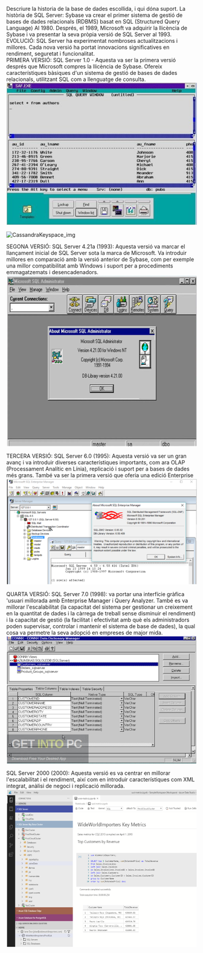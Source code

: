 Descriure la historia de la base de dades escollida, i qui dóna suport.
La història de SQL Server: Sybase va crear el primer sistema de gestió de bases de dades relacionals (RDBMS) basat en SQL (Structured Query Language) Al 1980. Després, el 1989, Microsoft va adquirir la llicència de Sybase i va presentar la seva pròpia versió de SQL Server al 1993.
EVOLUCIÓ: SQL Server ha experimentat nombroses actualitzacions i millores. Cada nova versió ha portat innovacions significatives en rendiment, seguretat i funcionalitat. <br>
PRIMERA VERSIÓ: SQL Server 1.0 - Aquesta va ser la primera versió  després que Microsoft compres la llicència de Sybase. Ofereix característiques bàsiques d'un sistema de gestió de bases de dades relacionals, utilitzant SQL com a llenguatge de consulta. <br>
![Versio1](Imatges_SGBD/v1.png) <br>

![CassandraKeyspace_img](imageskeyspace.png)


SEGONA VERSIÓ: SQL Server 4.21a (1993): Aquesta versió va marcar el llançament   inicial de SQL Server sota la marca de Microsoft. Va introduir millores en comparació amb la versió anterior de Sybase, com per exemple una millor compatibilitat amb Windows i suport per a procediments emmagatzemats i desencadenadors.<br>
![Versio2](Imatges_SGBD/v2.png) <br>


TERCERA VERSIÓ: SQL Server 6.0 (1995): Aquesta versió va ser un gran avanç i va introduir diverses característiques importants, com ara OLAP (Processament Analític en Línia), replicació i suport per a bases de dades més grans. També va ser la primera versió que oferia una edició Enterprise<br>
![Versio3](Imatges_SGBD/v3.png) <br>

	

QUARTA VERSIÓ: SQL Server 7.0 (1998): va portar una interfície gràfica 'usuari millorada amb Enterprise Manager i Query Analyzer. També es va millorar l'escalabilitat (la capacitat del sistema per gestionar un creixement en la quantitat de dades i la càrrega de treball sense disminuir el rendiment) i la capacitat de gestió (la facilitat i efectivitat amb què els administradors poden supervisar, controlar i mantenir el sistema de base de dades), la qual cosa va permetre la seva adopció en empreses de major mida. <br>
![Versio4](Imatges_SGBD/v4.png) <br>


SQL Server 2000 (2000): Aquesta versió es va centrar en millorar l'escalabilitat i el rendiment, així com en introduir característiques com XML integrat, anàlisi de negoci i replicació millorada. <br>
![Versio5](Imatges_SGBD/v5.png) <br>
